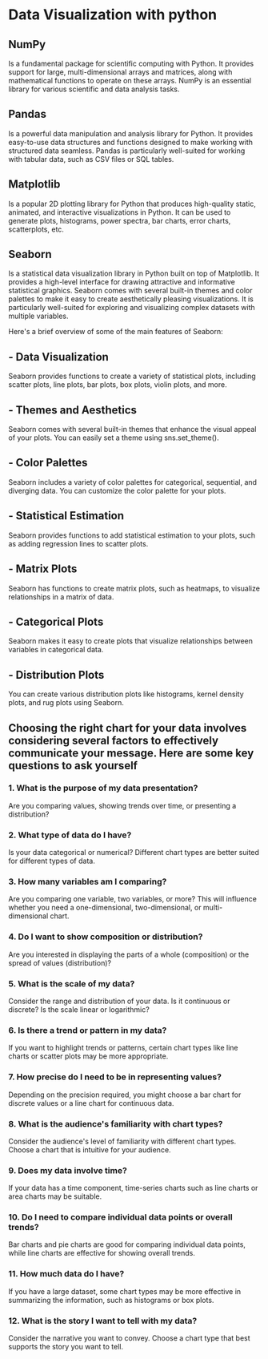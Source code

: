 # Data Visualization with python

## NumPy

Is a fundamental package for scientific computing with Python. It provides support for large, multi-dimensional arrays and matrices, along with mathematical functions to operate on these arrays. NumPy is an essential library for various scientific and data analysis tasks.

## Pandas

Is a powerful data manipulation and analysis library for Python. It provides easy-to-use data structures and functions designed to make working with structured data seamless. Pandas is particularly well-suited for working with tabular data, such as CSV files or SQL tables.

## Matplotlib

Is a popular 2D plotting library for Python that produces high-quality static, animated, and interactive visualizations in Python. It can be used to generate plots, histograms, power spectra, bar charts, error charts, scatterplots, etc.

## Seaborn

Is a statistical data visualization library in Python built on top of Matplotlib.
It provides a high-level interface for drawing attractive and informative statistical graphics. Seaborn comes with several built-in themes and color palettes to make it easy to create aesthetically pleasing visualizations. It is particularly well-suited for exploring and visualizing complex datasets with multiple variables.

Here's a brief overview of some of the main features of Seaborn:

## - Data Visualization

Seaborn provides functions to create a variety of statistical plots, including scatter plots, line plots, bar plots, box plots, violin plots, and more.

## - Themes and Aesthetics

Seaborn comes with several built-in themes that enhance the visual appeal of your plots. You can easily set a theme using sns.set_theme().

## - Color Palettes

Seaborn includes a variety of color palettes for categorical, sequential, and diverging data. You can customize the color palette for your plots.

## - Statistical Estimation

Seaborn provides functions to add statistical estimation to your plots, such as adding regression lines to scatter plots.

## - Matrix Plots

Seaborn has functions to create matrix plots, such as heatmaps, to visualize relationships in a matrix of data.

## - Categorical Plots

Seaborn makes it easy to create plots that visualize relationships between variables in categorical data.

## - Distribution Plots

You can create various distribution plots like histograms, kernel density plots, and rug plots using Seaborn.

## Choosing the right chart for your data involves considering several factors to effectively communicate your message. Here are some key questions to ask yourself

### 1. What is the purpose of my data presentation?

Are you comparing values, showing trends over time, or presenting a distribution?

### 2. What type of data do I have?

Is your data categorical or numerical? Different chart types are better suited for different types of data.

### 3. How many variables am I comparing?

Are you comparing one variable, two variables, or more? This will influence whether you need a one-dimensional, two-dimensional, or multi-dimensional chart.

### 4. Do I want to show composition or distribution?

Are you interested in displaying the parts of a whole (composition) or the spread of values (distribution)?

### 5. What is the scale of my data?

Consider the range and distribution of your data. Is it continuous or discrete? Is the scale linear or logarithmic?

### 6. Is there a trend or pattern in my data?

If you want to highlight trends or patterns, certain chart types like line charts or scatter plots may be more appropriate.

### 7. How precise do I need to be in representing values?

Depending on the precision required, you might choose a bar chart for discrete values or a line chart for continuous data.

### 8. What is the audience's familiarity with chart types?

Consider the audience's level of familiarity with different chart types. Choose a chart that is intuitive for your audience.

### 9. Does my data involve time?

If your data has a time component, time-series charts such as line charts or area charts may be suitable.

### 10. Do I need to compare individual data points or overall trends?

Bar charts and pie charts are good for comparing individual data points, while line charts are effective for showing overall trends.

### 11. How much data do I have?

If you have a large dataset, some chart types may be more effective in summarizing the information, such as histograms or box plots.

### 12. What is the story I want to tell with my data?

Consider the narrative you want to convey. Choose a chart type that best supports the story you want to tell.
